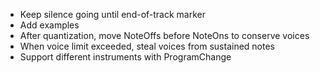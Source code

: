 * Keep silence going until end-of-track marker
* Add examples
* After quantization, move NoteOffs before NoteOns to conserve voices
* When voice limit exceeded, steal voices from sustained notes
* Support different instruments with ProgramChange
